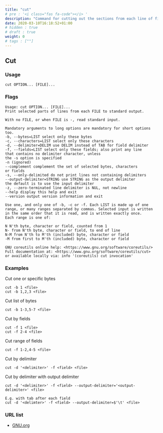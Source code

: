 ```yaml
---
title: "cut"
# pre : '<i class="fas fa-code"></i> '
description: "Command for cutting out the sections from each line of files."
date: 2020-03-10T16:18:52+01:00
# hidden : true
# draft : true
weight: 0
# tags : [""]
---
```


## Cut

### Usage

```plain
cut OPTION... [FILE]...
```

### Flags

```plain
Usage: cut OPTION... [FILE]...
Print selected parts of lines from each FILE to standard output.

With no FILE, or when FILE is -, read standard input.

Mandatory arguments to long options are mandatory for short options too.
-b, --bytes=LIST select only these bytes
-c, --characters=LIST select only these characters
-d, --delimiter=DELIM use DELIM instead of TAB for field delimiter
-f, --fields=LIST select only these fields; also print any line
that contains no delimiter character, unless
the -s option is specified
-n (ignored)
--complement complement the set of selected bytes, characters
or fields
-s, --only-delimited do not print lines not containing delimiters
--output-delimiter=STRING use STRING as the output delimiter
the default is to use the input delimiter
-z, --zero-terminated line delimiter is NUL, not newline
--help display this help and exit
--version output version information and exit

Use one, and only one of -b, -c or -f. Each LIST is made up of one
range, or many ranges separated by commas. Selected input is written
in the same order that it is read, and is written exactly once.
Each range is one of:

N N'th byte, character or field, counted from 1
N- from N'th byte, character or field, to end of line
N-M from N'th to M'th (included) byte, character or field
-M from first to M'th (included) byte, character or field

GNU coreutils online help: <https://www.gnu.org/software/coreutils/>
Full documentation at: <https://www.gnu.org/software/coreutils/cut>
or available locally via: info '(coreutils) cut invocation'
```

### Examples

Cut one or specific bytes

```plain
cut -b 1 <file>
cut -b 1,2,3 <file>
```

Cut list of bytes

```plain
cut -b 1-3,5-7 <file>
```

Cut by fields

```plain
cut -f 1 <file>
cut -f 2-4 <file>
```

Cut range of fields

```plain
cut -f 1-2,4-5 <file>
```

Cut by delimiter

```plain
cut -d '<delimiter>' -f <field> <file>
```

Cut by delimiter with output delimiter

```plain
cut -d '<delimiter>' -f <field> --output-delimiter='<output-delimiter>' <file>

E.g. with tab after each field
cut -d '<delimter>' -f <field> --output-delimiter=$'\t' <file>
```

### URL list

- [GNU.org](https://www.gnu.org/software/coreutils/cut)
